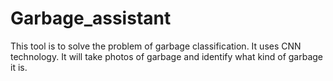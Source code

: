 # Garbage_assistant
This tool is to solve the problem of garbage classification.
It uses CNN technology.
It will take photos of garbage and identify what kind of garbage it is.

